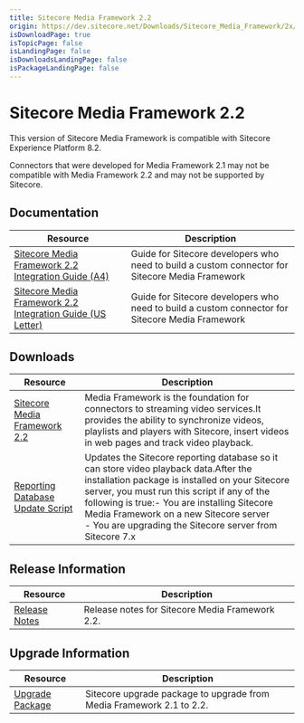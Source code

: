 ```yaml
---
title: Sitecore Media Framework 2.2
origin: https://dev.sitecore.net/Downloads/Sitecore_Media_Framework/2x/Sitecore_Media_Framework_22.aspx
isDownloadPage: true
isTopicPage: false
isLandingPage: false
isDownloadsLandingPage: false
isPackageLandingPage: false
---
```


# Sitecore Media Framework 2.2

This version of Sitecore Media Framework is compatible with Sitecore Experience Platform 8.2.

  <Alert variant='warning' mb={4}>
    <AlertIcon />
    

Connectors that were developed for Media Framework 2.1 may not be compatible with Media Framework 2.2 and may not be supported by Sitecore.


  </Alert>
  

## Documentation

 | Resource | Description |
 | --- | --- |
 | [Sitecore Media Framework 2.2 Integration Guide (A4)](https://scdp.blob.core.windows.net/downloads/Sitecore%20Media%20Framework/2x/Sitecore%20Media%20Framework%2022/Secure/sitecore_media_framework_2_2_integration_guide-a4.pdf) | Guide for Sitecore developers who need to build a custom connector for Sitecore Media Framework |
 | [Sitecore Media Framework 2.2 Integration Guide (US Letter)](https://scdp.blob.core.windows.net/downloads/Sitecore%20Media%20Framework/2x/Sitecore%20Media%20Framework%2022/Secure/sitecore_media_framework_2_2_integration_guide-usletter.pdf) | Guide for Sitecore developers who need to build a custom connector for Sitecore Media Framework |

## Downloads

 | Resource | Description |
 | --- | --- |
 | [Sitecore Media Framework 2.2](https://scdp.blob.core.windows.net/downloads/Sitecore%20Media%20Framework/2x/Sitecore%20Media%20Framework%2022/Secure/Sitecore%20Media%20Framework%202.2%20rev.%20160927.zip) | Media Framework is the foundation for connectors to streaming video services.It provides the ability to synchronize videos, playlists and players with Sitecore, insert videos in web pages and track video playback. |
 | [Reporting Database Update Script](https://scdp.blob.core.windows.net/downloads/Sitecore%20Media%20Framework/2x/Sitecore%20Media%20Framework%2022/Secure/Sitecore%20Media%20Framework%202.2%20Reporting%20Data%20Update%20Script.sql) | Updates the Sitecore reporting database so it can store video playback data.After the installation package is installed on your Sitecore server, you must run this script if any of the following is true:-   You are installing Sitecore Media Framework on a new Sitecore server<br />-   You are upgrading the Sitecore server from Sitecore 7.x |

## Release Information

 | Resource | Description |
 | --- | --- |
 | [Release Notes](/downloads/Sitecore_Media_Framework/2x/Sitecore_Media_Framework_22/Release_Notes) | Release notes for Sitecore Media Framework 2.2. |

## Upgrade Information

 | Resource | Description |
 | --- | --- |
 | [Upgrade Package](https://scdp.blob.core.windows.net/downloads/Sitecore%20Media%20Framework/2x/Sitecore%20Media%20Framework%2022/Secure/Sitecore%20Media%20Framework%202.2%20rev.%20160927%20update.update) | Sitecore upgrade package to upgrade from Media Framework 2.1 to 2.2. |